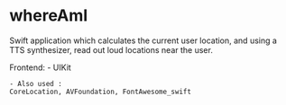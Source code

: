 # whereAmI
Swift application which calculates the current user location, and using a TTS synthesizer, read out loud locations near the user.

Frontend: 
    - UIKit

    - Also used :
    CoreLocation, AVFoundation, FontAwesome_swift
